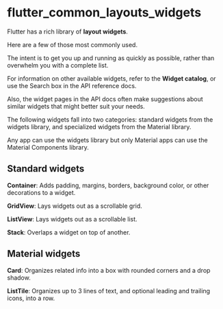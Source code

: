 # flutter_common_layouts_widgets

Flutter has a rich library of **layout widgets**. 

Here are a few of those most commonly used. 

The intent is to get you up and running as quickly as possible, rather than overwhelm you with a complete list. 

For information on other available widgets, refer to the **Widget catalog**, or use the Search box in the API reference docs. 

Also, the widget pages in the API docs often make suggestions about similar widgets that might better suit your needs.

The following widgets fall into two categories: standard widgets from the widgets library, and specialized widgets from the Material library. 

Any app can use the widgets library but only Material apps can use the Material Components library.

## Standard widgets

**Container**: Adds padding, margins, borders, background color, or other decorations to a widget.

**GridView**: Lays widgets out as a scrollable grid.

**ListView**: Lays widgets out as a scrollable list.

**Stack**: Overlaps a widget on top of another.

## Material widgets

**Card**: Organizes related info into a box with rounded corners and a drop shadow.

**ListTile**: Organizes up to 3 lines of text, and optional leading and trailing icons, into a row.




